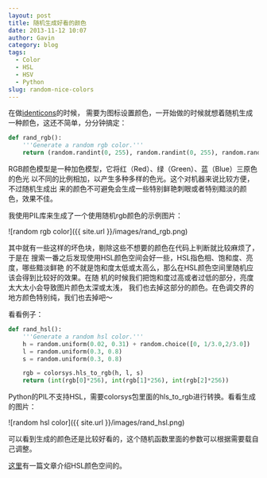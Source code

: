 ```yaml
---
layout: post
title: 随机生成好看的颜色
date: 2013-11-12 10:07
author: Gavin
category: blog
tags:
  - Color
  - HSL
  - HSV
  - Python
slug: random-nice-colors
---
```


在做[identicons]({filename}../projects/identicons/identicons.markdown)的时候，
需要为图标设置颜色，一开始做的时候就想着随机生成一种颜色，这还不简单，分分钟搞定：

```python
def rand_rgb():
    '''Generate a random rgb color.'''
    return (random.randint(0, 255), random.randint(0, 255), random.randint(0, 255))
```

RGB颜色模型是一种加色模型，它将红（Red）、绿（Green）、蓝（Blue）三原色的色光
以不同的比例相加，以产生多种多样的色光。这个对机器来说比较方便，不过随机生成出
来的颜色不可避免会生成一些特别鲜艳刺眼或者特别黯淡的颜色，效果不佳。

我使用PIL库来生成了一个使用随机rgb颜色的示例图片：

![random rgb color]({{ site.url }}/images/rand_rgb.png)

其中就有一些这样的坏色块，剔除这些不想要的颜色在代码上判断就比较麻烦了，于是在
搜索一番之后发现使用HSL颜色空间会好一些，HSL指色相、饱和度、亮度，哪些黯淡鲜艳
的不就是饱和度太低或太高么，那么在HSL颜色空间里随机应该会得到比较好的效果。在随
机的时候我们把饱和度过高或者过低的部分，亮度太大太小会导致图片颜色太深或太浅，
我们也去掉这部分的颜色。在色调交界的地方颜色特别纯，我们也去掉吧～

看看例子：

```python
def rand_hsl():
    '''Generate a random hsl color.'''
    h = random.uniform(0.02, 0.31) + random.choice([0, 1/3.0,2/3.0])
    l = random.uniform(0.3, 0.8)
    s = random.uniform(0.3, 0.8)

    rgb = colorsys.hls_to_rgb(h, l, s)
    return (int(rgb[0]*256), int(rgb[1]*256), int(rgb[2]*256))
```

Python的PIL不支持HSL，需要colorsys包里面的hls_to_rgb进行转换。看看生成的图片：

![random hsl color]({{ site.url }}/images/rand_hsl.png)

可以看到生成的颜色还是比较好看的，这个随机函数里面的参数可以根据需要载自己调整。

[这里](http://cdc.tencent.com/?p=3760)有一篇文章介绍HSL颜色空间的。
